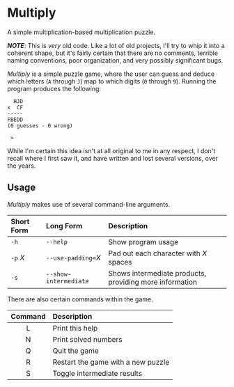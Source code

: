 # Multiply
A simple multiplication-based multiplication puzzle.

___NOTE___: This is _very_ old code.  Like a lot of old projects, I'll try to whip it into a coherent shape, but it's fairly certain that there are no comments, terrible naming conventions, poor organization, and very possibly significant bugs.

_Multiply_ is a simple puzzle game, where the user can guess and deduce which letters (`A` through `J`) map to which digits (`0` through `9`).  Running the program produces the following:

      HJD
    x  CF
    -----
    FBEDD
    (0 guesses - 0 wrong)
    
     > 

While I'm certain this idea isn't at all original to me in any respect, I don't recall where I first saw it, and have written and lost several versions, over the years.

## Usage

_Multiply_ makes use of several command-line arguments.

| Short Form | Long Form | Description |
| :--------- | :-------- | :---------- |
| `-h`     | `--help` | Show program usage |
| `-p` _X_ | `--use-padding=`_X_ | Pad out each character with _X_ spaces |
| `-s`     | `--show-intermediate` | Shows intermediate products, providing more information |

There are also certain commands within the game.

| Command | Description |
|:-------:|:----------- |
| L	| Print this help                    |
| N	| Print solved numbers               |
| Q	| Quit the game                      |
| R	| Restart the game with a new puzzle |
| S	| Toggle intermediate results        |


